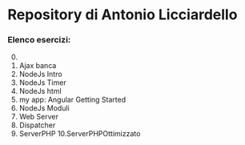 # Repository di Antonio Licciardello
### Elenco esercizi:
00.
01. Ajax banca
02. NodeJs Intro
03. NodeJs Timer
04. NodeJs html
05. my app: Angular Getting Started
06. NodeJs Moduli
07. Web Server
08. Dispatcher
09. ServerPHP
10.ServerPHPOttimizzato
